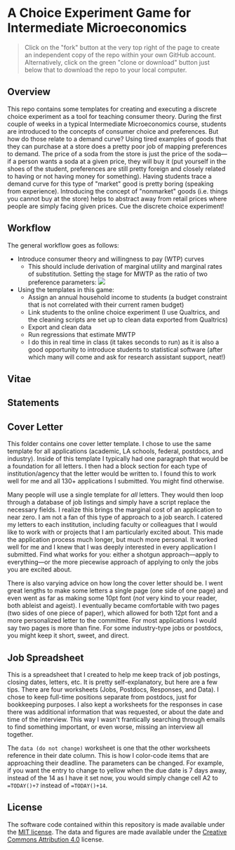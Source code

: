 # A Choice Experiment Game for Intermediate Microeconomics

> Click on the "fork" button at the very top right of the page to create an independent copy of the repo within your own GitHub account. Alternatively, click on the green "clone or download" button just below that to download the repo to your local computer.

## Overview

This repo contains some templates for creating and executing a discrete choice experiment as a tool for teaching consumer theory. During the first couple of weeks in a typical Intermediate Microeconomics course, students are introduced to the concepts of consumer choice and preferences. But how do those relate to a demand curve? Using tired examples of goods that they can purchase at a store does a pretty poor job of mapping preferences to demand. The price of a soda from the store is just the price of the soda—if a person wants a soda at a given price, they will buy it (put yourself in the shoes of the student, preferences are still pretty foreign and closely related to having or not having money for something). Having students trace a demand curve for this type of "market" good is pretty boring (speaking from experience). Introducing the concept of "nonmarket" goods (i.e. things you cannot buy at the store) helps to abstract away from retail prices where people are simply facing given prices. Cue the discrete choice experiment! 

## Workflow

The general workflow goes as follows: 

- Introduce consumer theory and willingness to pay (WTP) curves
  - This should include derivation of marginal utility and marginal rates of substitution. Setting the stage for MWTP as the ratio of two preference parameters: <img src="https://latex.codecogs.com/gif.latex?MU_{x}/MU_{$}" /> 
- Using the templates in this game: 
  - Assign an annual household income to students (a budget constraint that is not correlated with their current ramen budget)
  - Link students to the online choice experiment (I use Qualtrics, and the cleaning scripts are set up to clean data exported from Qualtrics)
  - Export and clean data
  - Run regressions that estimate MWTP
   - I do this in real time in class (it takes seconds to run) as it is also a good opportunity to introduce students to statistical software (after which many will come and ask for research assistant support, neat!) 

## Vitae



## Statements



## Cover Letter

This folder contains one cover letter template. I chose to use the same template for all applications (academic, LA schools, federal, postdocs, and industry). Inside of this template I typically had one paragraph that would be a foundation for all letters. I then had a block section for each type of institution/agency that the letter would be written to. I found this to work well for me and all 130+ applications I submitted. You might find otherwise.

Many people will use a single template for *all* letters. They would then loop through a database of job listings and simply have a script replace the necessary fields. I realize this brings the marginal cost of an application to near zero. I am not a fan of this type of approach to a job search. I catered my letters to each institution, including faculty or colleagues that I would like to work with or projects that I am particularly excited about. This made the application process much longer, but much more personal. It worked well for me and I knew that I was deeply interested in every application I submitted. Find what works for you: either a shotgun approach—apply to everything—or the more piecewise approach of applying to only the jobs you are excited about.

There is also varying advice on how long the cover letter should be. I went great lengths to make some letters a single page (one side of one page) and even went as far as making some 10pt font (*not* very kind to your reader, both ableist and ageist). I eventually became comfortable with two pages (two sides of one piece of paper), which allowed for both 12pt font and a more personalized letter to the committee. For most applications I would say two pages is more than fine. For some industry-type jobs or postdocs, you might keep it short, sweet, and direct. 

## Job Spreadsheet

This is a spreadsheet that I created to help me keep track of job postings, closing dates, letters, etc. It is pretty self-explanatory, but here are a few tips. There are four worksheets (Jobs, Postdocs, Responses, and Data). I chose to keep full-time positions separate from postdocs, just for bookkeeping purposes. I also kept a worksheets for the responses in case there was additional information that was requested, or about the date and time of the interview. This way I wasn't frantically searching through emails to find something important, or even worse, missing an interview all together. 

The `data (do not change)` worksheet is one that the other worksheets reference in their date column. This is how I color-code items that are approaching their deadline. The parameters can be changed. For example, if you want the entry to change to yellow when the due date is 7 days away, instead of the 14 as I have it set now, you would simply change cell A2 to `=TODAY()+7` instead of `=TODAY()+14`.  

## License

The software code contained within this repository is made available under the [MIT license](http://opensource.org/licenses/mit-license.php). The data and figures are made available under the [Creative Commons Attribution 4.0](https://creativecommons.org/licenses/by/4.0/) license.
